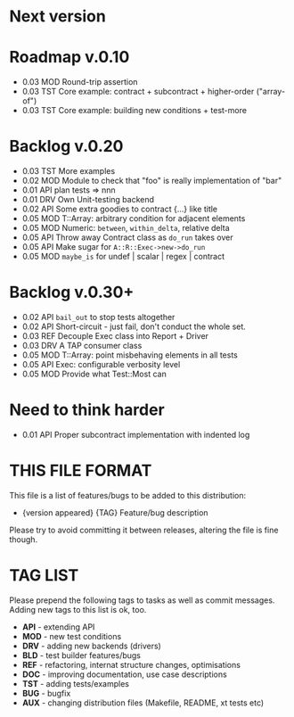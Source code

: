 # Next version

# Roadmap v.0.10

* 0.03 MOD Round-trip assertion
* 0.03 TST Core example: contract + subcontract + higher-order ("array-of")
* 0.03 TST Core example: building new conditions + test-more

# Backlog v.0.20

* 0.03 TST More examples
* 0.02 MOD Module to check that "foo" is really implementation of "bar"
* 0.01 API plan tests => nnn
* 0.01 DRV Own Unit-testing backend
* 0.02 API Some extra goodies to contract {...} like title
* 0.05 MOD T::Array: arbitrary condition for adjacent elements
* 0.05 MOD Numeric: `between`, `within_delta`, relative delta
* 0.05 API Throw away Contract class as `do_run` takes over
* 0.05 API Make sugar for `A::R::Exec->new->do_run`
* 0.05 MOD `maybe_is` for undef | scalar | regex | contract

# Backlog v.0.30+

* 0.02 API `bail_out` to stop tests altogether
* 0.02 API Short-circuit - just fail, don't conduct the whole set.
* 0.03 REF Decouple Exec class into Report + Driver
* 0.03 DRV A TAP consumer class
* 0.05 MOD T::Array: point misbehaving elements in all tests
* 0.05 API Exec: configurable verbosity level
* 0.05 MOD Provide what Test::Most can

# Need to think harder

* 0.01 API Proper subcontract implementation with indented log

# THIS FILE FORMAT

This file is a list of features/bugs to be added to this distribution:

* {version appeared} {TAG} Feature/bug description

Please try to avoid committing it between releases,
altering the file is fine though.

# TAG LIST

Please prepend the following tags to tasks as well as commit messages.
Adding new tags to this list is ok, too.

* **API** - extending API
* **MOD** - new test conditions
* **DRV** - adding new backends (drivers)
* **BLD** - test builder features/bugs
* **REF** - refactoring, internat structure changes, optimisations
* **DOC** - improving documentation, use case descriptions
* **TST** - adding tests/examples
* **BUG** - bugfix
* **AUX** - changing distribution files (Makefile, README, xt tests etc)
